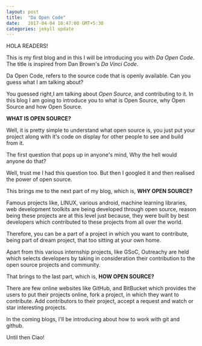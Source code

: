 ```yaml
---
layout: post
title:  "Da Open Code"
date:   2017-04-04 18:47:00 GMT+5:30
categories: jekyll update
---
```

HOLA READERS!

This is my first blog and in this I will be introducing you with _Da Open Code_.
The title is inspired from Dan Brown's _Da Vinci Code_.

Da Open Code, refers to the source code that is openly available. Can you guess what I am talking about?

You guessed right,I am talking about _Open Source_, and contributing to it.
In this blog I am going to introduce you to what is Open Source, why Open Source and
how Open Source.

**WHAT IS OPEN SOURCE?**

Well, it is pretty simple to understand what open source is, you just put your project along with
it's code on display for other people to see and build from it.

The first question that pops up in anyone's mind, Why the hell would anyone do that?

Well, trust me I had this question too. But then I googled it and then realised the power of open source.

This brings me to the next part of my blog, which is, **WHY OPEN SOURCE?**

Famous projects like, LINUX, various android, machine learning libraries, web development toolkits are being developed through open source, reason being these projects are at this level just because, they were built by best developers which contributed to these projects from all over the world.

Therefore, you can be a part of a project in which you want to contribute, being part of dream project, that too sitting at your own home.

Apart from this various internship projects, like GSoC, Outreachy are held which selects developers by taking in consideration their contribution to the open source projects and community.

That brings to the last part, which is, **HOW OPEN SOURCE?**

There are few online websites like GitHub, and BitBucket which provides the users to put their projects online, fork a project, in which they want to contribute. Add contributors to their project, accept a request and watch or star interesting projects.

In the coming blogs, I'll be introducing about how to work with git and github.

Until then Ciao!
